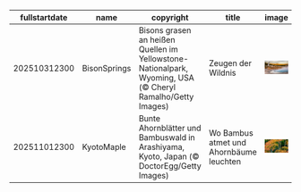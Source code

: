 |fullstartdate|name|copyright|title|image|
|--|--|--|--|--|
202510312300|BisonSprings|Bisons grasen an heißen Quellen im Yellowstone-Nationalpark, Wyoming, USA (© Cheryl Ramalho/Getty Images)|Zeugen der Wildnis|![](/de-DE/2025/11/202510312300BisonSprings.jpg)|
202511012300|KyotoMaple|Bunte Ahornblätter und Bambuswald in Arashiyama, Kyoto, Japan (© DoctorEgg/Getty Images)|Wo Bambus atmet und Ahornbäume leuchten|![](/de-DE/2025/11/202511012300KyotoMaple.jpg)|
